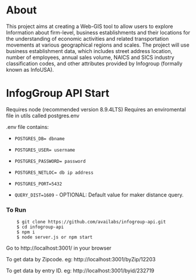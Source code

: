 # About
This project aims at creating a Web-GIS tool to allow users to explore Information about firm-level, business establishments and their locations for the understanding of economic activities and related transportation movements at various geographical regions and scales. 
The project will use business establishment data, which includes street address location, number of employees, annual sales volume, NAICS and SICS industry classification codes, and other attributes provided by Infogroup (formally known as InfoUSA). 

# InfogGroup API Start
Requires node (recommended version 8.9.4LTS)
Requires an enviromental file in utils called postgres.env

.env file contains:

- ```POSTGRES_DB= dbname```

- ```POSTGRES_USER= username```

- ```POSTGRES_PASSWORD= password```

- ```POSTGRES_NETLOC= db ip address```

- ```POSTGRES_PORT=5432```

- ```QUERY_DIST=1609``` - OPTIONAL: Default value for maker distance query.


### To Run

```sh-session
    $ git clone https://github.com/availabs/infogroup-api.git
    $ cd infogroup-api
    $ npm i
    $ node server.js or npm start
```

Go to http://localhost:3001/ in your browser

To get data by Zipcode. eg:
http://localhost:3001/byZip/12203

To get data by entry ID. eg:
http://localhost:3001/byid/232719
 
